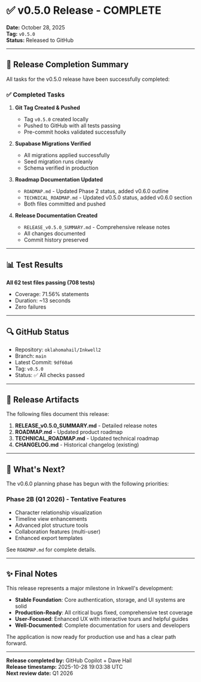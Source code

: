 # ✅ v0.5.0 Release - COMPLETE

**Date:** October 28, 2025  
**Tag:** `v0.5.0`  
**Status:** Released to GitHub

---

## 🎯 Release Completion Summary

All tasks for the v0.5.0 release have been successfully completed:

### ✅ Completed Tasks

1. **Git Tag Created & Pushed**
   - Tag `v0.5.0` created locally
   - Pushed to GitHub with all tests passing
   - Pre-commit hooks validated successfully

2. **Supabase Migrations Verified**
   - All migrations applied successfully
   - Seed migration runs cleanly
   - Schema verified in production

3. **Roadmap Documentation Updated**
   - `ROADMAP.md` - Updated Phase 2 status, added v0.6.0 outline
   - `TECHNICAL_ROADMAP.md` - Updated v0.5.0 status, added v0.6.0 section
   - Both files committed and pushed

4. **Release Documentation Created**
   - `RELEASE_v0.5.0_SUMMARY.md` - Comprehensive release notes
   - All changes documented
   - Commit history preserved

---

## 📊 Test Results

**All 62 test files passing (708 tests)**

- Coverage: 71.56% statements
- Duration: ~13 seconds
- Zero failures

---

## 🔍 GitHub Status

- Repository: `oklahomahail/Inkwell2`
- Branch: `main`
- Latest Commit: `9df60a6`
- Tag: `v0.5.0`
- Status: ✅ All checks passed

---

## 📝 Release Artifacts

The following files document this release:

1. **RELEASE_v0.5.0_SUMMARY.md** - Detailed release notes
2. **ROADMAP.md** - Updated product roadmap
3. **TECHNICAL_ROADMAP.md** - Updated technical roadmap
4. **CHANGELOG.md** - Historical changelog (existing)

---

## 🎉 What's Next?

The v0.6.0 planning phase has begun with the following priorities:

### Phase 2B (Q1 2026) - Tentative Features

- Character relationship visualization
- Timeline view enhancements
- Advanced plot structure tools
- Collaboration features (multi-user)
- Enhanced export templates

See `ROADMAP.md` for complete details.

---

## ✨ Final Notes

This release represents a major milestone in Inkwell's development:

- **Stable Foundation**: Core authentication, storage, and UI systems are solid
- **Production-Ready**: All critical bugs fixed, comprehensive test coverage
- **User-Focused**: Enhanced UX with interactive tours and helpful guides
- **Well-Documented**: Complete documentation for users and developers

The application is now ready for production use and has a clear path forward.

---

**Release completed by:** GitHub Copilot + Dave Hail  
**Release timestamp:** 2025-10-28 19:03:38 UTC  
**Next review date:** Q1 2026
